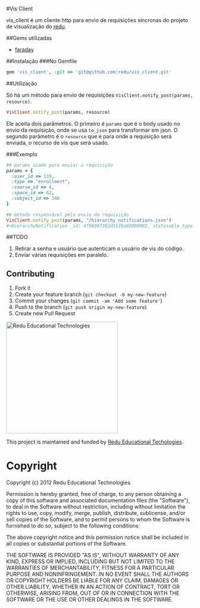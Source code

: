 #Vis Client

vis_client é um cliente http para envio de requisições síncronas do projeto de visualização do [redu](https://github.com/redu/redu).

##Gems utilizadas
* [faraday](https://github.com/lostisland/faraday)

##Instalação
###No Gemfile
```ruby
gem 'vis_client', :git => 'git@github.com:redu/vis_client.git'
```

##Utilização

Só há um método para envio de requisições ```VisClient.notify_post(params, resource)```. 

```ruby
VisClient.notify_post(params, resource)
```
Ele aceita dois parâmetros. O primeiro é  ```params``` que é o body usado no envio da requisição, 
onde se usa ```to_json``` para transformar em json. O segundo parâmetro é o ```resource``` que é para onde a requisição será enviada, o recurso de vis
que será usado.


###Exemplo
```ruby
## params usado para enviar a requisição
params = {
  :user_id => 139,
  :type => "enrollment",
  :course_id => 4,
  :space_id => 62,
  :subject_id => 348
}

## método responsável pelo envio da requisição
VisClient.notify_post(params, "/hierarchy_notifications.json")
#<HierarchyNotification _id: 4f96097302d1520a02000002, statusable_type: nil, type: "enrollment", updated_at: Thu Feb 10 20:10:02 UTC 2011, course_id: 47, lecture_id: nil, created_at: Thu Feb 10 20:10:02 UTC 2011, grade: nil, subject_id: 21, in_response_to_id: nil, statusable_id: nil, in_response_to_type: nil, status_id: nil, space_id: 24, user_id: 139, _type: nil>
```

##TODO
1. Retirar a senha e usuário que autenticam o usuário de vis do código.
2. Enviar várias requisições em paralelo.

## Contributing

1. Fork it
2. Create your feature branch (`git checkout -b my-new-feature`)
3. Commit your changes (`git commit -am 'Add some feature'`)
4. Push to the branch (`git push origin my-new-feature`)
5. Create new Pull Request


<img src="https://github.com/downloads/redu/redupy/redutech-marca.png" alt="Redu Educational Technologies" width="300">

This project is maintained and funded by [Redu Educational Techologies](http://tech.redu.com.br).

# Copyright

Copyright (c) 2012 Redu Educational Technologies

Permission is hereby granted, free of charge, to any person obtaining a copy of this software and associated documentation files (the "Software"), to deal in the Software without restriction, including without limitation the rights to use, copy, modify, merge, publish, distribute, sublicense, and/or sell copies of the Software, and to permit persons to whom the Software is furnished to do so, subject to the following conditions:

The above copyright notice and this permission notice shall be included in all copies or substantial portions of the Software.

THE SOFTWARE IS PROVIDED "AS IS", WITHOUT WARRANTY OF ANY KIND, EXPRESS OR IMPLIED, INCLUDING BUT NOT LIMITED TO THE WARRANTIES OF MERCHANTABILITY, FITNESS FOR A PARTICULAR PURPOSE AND NONINFRINGEMENT. IN NO EVENT SHALL THE AUTHORS OR COPYRIGHT HOLDERS BE LIABLE FOR ANY CLAIM, DAMAGES OR OTHER LIABILITY, WHETHER IN AN ACTION OF CONTRACT, TORT OR OTHERWISE, ARISING FROM, OUT OF OR IN CONNECTION WITH THE SOFTWARE OR THE USE OR OTHER DEALINGS IN THE SOFTWARE.

